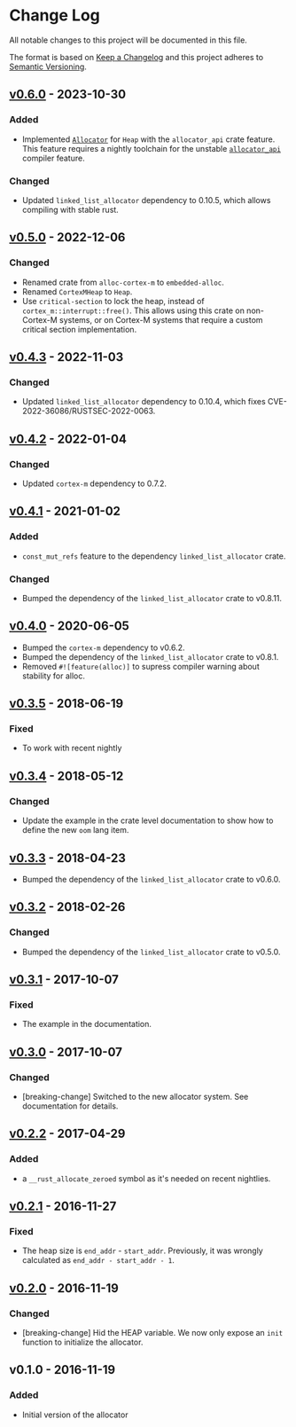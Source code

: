 # Change Log

All notable changes to this project will be documented in this file.

The format is based on [Keep a Changelog](http://keepachangelog.com/)
and this project adheres to [Semantic Versioning](http://semver.org/).

## [v0.6.0] - 2023-10-30

### Added

- Implemented [`Allocator`] for `Heap` with the `allocator_api` crate feature.
  This feature requires a nightly toolchain for the unstable [`allocator_api`]
  compiler feature.

[`Allocator`]: https://doc.rust-lang.org/core/alloc/trait.Allocator.html
[`allocator_api`]: https://doc.rust-lang.org/beta/unstable-book/library-features/allocator-api.html

### Changed

- Updated `linked_list_allocator` dependency to 0.10.5, which allows
  compiling with stable rust.

## [v0.5.0] - 2022-12-06

### Changed

- Renamed crate from `alloc-cortex-m` to `embedded-alloc`.
- Renamed `CortexMHeap` to `Heap`.
- Use `critical-section` to lock the heap, instead of `cortex_m::interrupt::free()`.
  This allows using this crate on non-Cortex-M systems, or on
  Cortex-M systems that require a custom critical section implementation.

## [v0.4.3] - 2022-11-03

### Changed

- Updated `linked_list_allocator` dependency to 0.10.4, which fixes
  CVE-2022-36086/RUSTSEC-2022-0063.

## [v0.4.2] - 2022-01-04

### Changed

- Updated `cortex-m` dependency to 0.7.2.

## [v0.4.1] - 2021-01-02

### Added

- `const_mut_refs` feature to the dependency `linked_list_allocator` crate.

### Changed

- Bumped the dependency of the `linked_list_allocator` crate to v0.8.11.

## [v0.4.0] - 2020-06-05

- Bumped the `cortex-m` dependency to v0.6.2.
- Bumped the dependency of the `linked_list_allocator` crate to v0.8.1.
- Removed `#![feature(alloc)]` to supress compiler warning about stability for alloc.

## [v0.3.5] - 2018-06-19

### Fixed

- To work with recent nightly

## [v0.3.4] - 2018-05-12

### Changed

- Update the example in the crate level documentation to show how to define the new `oom` lang item.

## [v0.3.3] - 2018-04-23

- Bumped the dependency of the `linked_list_allocator` crate to v0.6.0.

## [v0.3.2] - 2018-02-26

### Changed

- Bumped the dependency of the `linked_list_allocator` crate to v0.5.0.

## [v0.3.1] - 2017-10-07

### Fixed

- The example in the documentation.

## [v0.3.0] - 2017-10-07

### Changed

- [breaking-change] Switched to the new allocator system. See documentation for details.

## [v0.2.2] - 2017-04-29

### Added

- a `__rust_allocate_zeroed` symbol as it's needed on recent nightlies.

## [v0.2.1] - 2016-11-27

### Fixed

- The heap size is `end_addr` - `start_addr`. Previously, it was wrongly
  calculated as `end_addr - start_addr - 1`.

## [v0.2.0] - 2016-11-19

### Changed

- [breaking-change] Hid the HEAP variable. We now only expose an `init` function to
  initialize the allocator.

## v0.1.0 - 2016-11-19

### Added

- Initial version of the allocator

[Unreleased]: https://github.com/rust-embedded/embedded-alloc/compare/v0.6.0...HEAD
[v0.6.0]: https://github.com/rust-embedded/embedded-alloc/compare/v0.5.0...v0.6.0
[v0.5.0]: https://github.com/rust-embedded/embedded-alloc/compare/v0.4.3...v0.5.0
[v0.4.3]: https://github.com/rust-embedded/embedded-alloc/compare/v0.4.2...v0.4.3
[v0.4.2]: https://github.com/rust-embedded/embedded-alloc/compare/v0.4.1...v0.4.2
[v0.4.1]: https://github.com/rust-embedded/embedded-alloc/compare/v0.4.0...v0.4.1
[v0.4.0]: https://github.com/rust-embedded/embedded-alloc/compare/v0.3.5...v0.4.0
[v0.3.5]: https://github.com/rust-embedded/embedded-alloc/compare/v0.3.4...v0.3.5
[v0.3.4]: https://github.com/rust-embedded/embedded-alloc/compare/v0.3.3...v0.3.4
[v0.3.3]: https://github.com/rust-embedded/embedded-alloc/compare/v0.3.2...v0.3.3
[v0.3.2]: https://github.com/rust-embedded/embedded-alloc/compare/v0.3.1...v0.3.2
[v0.3.1]: https://github.com/rust-embedded/embedded-alloc/compare/v0.3.0...v0.3.1
[v0.3.0]: https://github.com/rust-embedded/embedded-alloc/compare/v0.2.2...v0.3.0
[v0.2.2]: https://github.com/rust-embedded/embedded-alloc/compare/v0.2.1...v0.2.2
[v0.2.1]: https://github.com/rust-embedded/embedded-alloc/compare/v0.2.0...v0.2.1
[v0.2.0]: https://github.com/rust-embedded/embedded-alloc/compare/v0.1.0...v0.2.0
